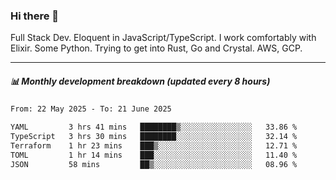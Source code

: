 ### Hi there 👋

Full Stack Dev. Eloquent in JavaScript/TypeScript. I work comfortably with Elixir. Some Python. Trying to get into Rust, Go and Crystal. AWS, GCP.

***

##### 📊 Monthly development breakdown (updated every 8 hours)

<!--START_SECTION:waka-->

```txt
From: 22 May 2025 - To: 21 June 2025

YAML         3 hrs 41 mins   ████████▒░░░░░░░░░░░░░░░░   33.86 %
TypeScript   3 hrs 30 mins   ████████░░░░░░░░░░░░░░░░░   32.14 %
Terraform    1 hr 23 mins    ███▒░░░░░░░░░░░░░░░░░░░░░   12.71 %
TOML         1 hr 14 mins    ███░░░░░░░░░░░░░░░░░░░░░░   11.40 %
JSON         58 mins         ██▒░░░░░░░░░░░░░░░░░░░░░░   08.96 %
```

<!--END_SECTION:waka-->
